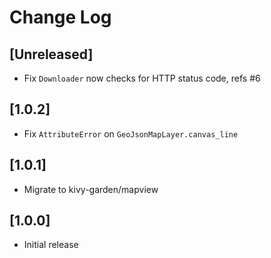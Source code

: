 # Change Log

## [Unreleased]

  - Fix `Downloader` now checks for HTTP status code, refs #6

## [1.0.2]

  - Fix `AttributeError` on `GeoJsonMapLayer.canvas_line`

## [1.0.1]

  - Migrate to kivy-garden/mapview

## [1.0.0]

  - Initial release
